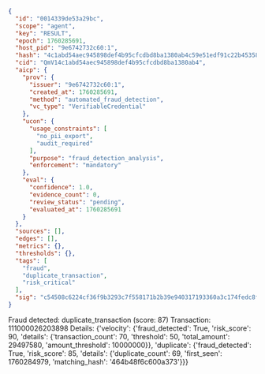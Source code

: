 ```json
{
  "id": "0014339de53a29bc",
  "scope": "agent",
  "key": "RESULT",
  "epoch": 1760285691,
  "host_pid": "9e6742732c60:1",
  "hash": "4c1abd54aec945898def4b95cfcdbd8ba1380ab4c59e51edf91c22b45358ebce",
  "cid": "QmV14c1abd54aec945898def4b95cfcdbd8ba1380ab4",
  "aicp": {
    "prov": {
      "issuer": "9e6742732c60:1",
      "created_at": 1760285691,
      "method": "automated_fraud_detection",
      "vc_type": "VerifiableCredential"
    },
    "ucon": {
      "usage_constraints": [
        "no_pii_export",
        "audit_required"
      ],
      "purpose": "fraud_detection_analysis",
      "enforcement": "mandatory"
    },
    "eval": {
      "confidence": 1.0,
      "evidence_count": 0,
      "review_status": "pending",
      "evaluated_at": 1760285691
    }
  },
  "sources": [],
  "edges": [],
  "metrics": {},
  "thresholds": {},
  "tags": [
    "fraud",
    "duplicate_transaction",
    "risk_critical"
  ],
  "sig": "c54508c6224cf36f9b3293c7f558171b2b39e940317193360a3c174fedc8fdfc"
}
```

Fraud detected: duplicate_transaction (score: 87)
Transaction: 111000026203898
Details: {'velocity': {'fraud_detected': True, 'risk_score': 90, 'details': {'transaction_count': 70, 'threshold': 50, 'total_amount': 29497580, 'amount_threshold': 10000000}}, 'duplicate': {'fraud_detected': True, 'risk_score': 85, 'details': {'duplicate_count': 69, 'first_seen': 1760284979, 'matching_hash': '464b48f6c600a373'}}}